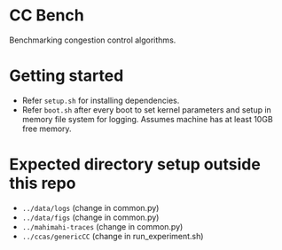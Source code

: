 # CC Bench
Benchmarking congestion control algorithms.

# Getting started
- Refer `setup.sh` for installing dependencies.
- Refer `boot.sh` after every boot to set kernel parameters and setup in memory file system for logging. Assumes machine has at least 10GB free memory.

# Expected directory setup outside this repo
- `../data/logs` (change in common.py)
- `../data/figs` (change in common.py)
- `../mahimahi-traces` (change in common.py)
- `../ccas/genericCC` (change in run_experiment.sh)
